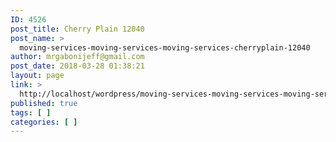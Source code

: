 ```yaml
---
ID: 4526
post_title: Cherry Plain 12040
post_name: >
  moving-services-moving-services-moving-services-cherryplain-12040
author: mrgabonijeff@gmail.com
post_date: 2018-03-28 01:38:21
layout: page
link: >
  http://localhost/wordpress/moving-services-moving-services-moving-services-cherryplain-12040/
published: true
tags: [ ]
categories: [ ]
---
```

